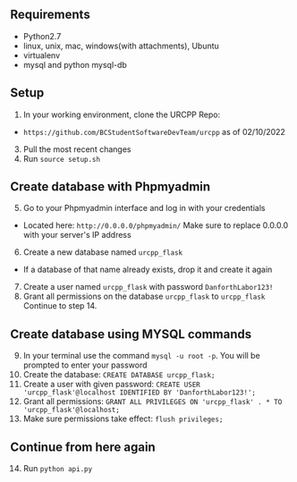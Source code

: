 ## Requirements
- Python2.7
- linux, unix, mac, windows(with attachments), Ubuntu
- virtualenv
- mysql and python mysql-db

## Setup
1. In your working environment, clone the URCPP Repo:
- `https://github.com/BCStudentSoftwareDevTeam/urcpp` as of 02/10/2022
3. Pull the most recent changes
4. Run `source setup.sh`

## Create database with Phpmyadmin

5. Go to your Phpmyadmin interface and log in with your credentials
- Located here: `http://0.0.0.0/phpmyadmin/`
Make sure to replace 0.0.0.0 with your server's IP address
6. Create a new database named `urcpp_flask`
- If a database of that name already exists, drop it and create it again
7. Create a user named `urcpp_flask` with password `DanforthLabor123!`
8. Grant all permissions on the database `urcpp_flask` to `urcpp_flask`
Continue to step 14.

## Create database using MYSQL commands

9. In your terminal use the command `mysql -u root -p`. You will be prompted to enter your password
10. Create the database: ` CREATE DATABASE urcpp_flask; `
11. Create a user with given password:  ` CREATE USER 'urcpp_flask'@localhost IDENTIFIED BY 'DanforthLabor123!'; `
12. Grant all permissions: ` GRANT ALL PRIVILEGES ON 'urcpp_flask' . * TO 'urcpp_flask'@localhost; `
13. Make sure permissions take effect: ` flush privileges; `

## Continue from here again
14. Run `python api.py`

